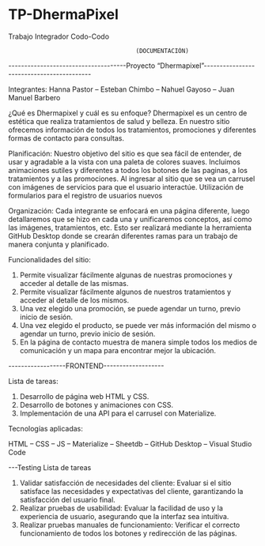 # TP-DhermaPixel
Trabajo Integrador Codo-Codo

                                        (DOCUMENTACIÓN)

-------------------------------------Proyecto “Dhermapixel”------------------------------------------

Integrantes: Hanna Pastor – Esteban Chimbo – Nahuel Gayoso – Juan Manuel Barbero


¿Qué es Dhermapixel y cuál es su enfoque?
Dhermapixel es un centro de estética que realiza tratamientos de salud y belleza. En
nuestro sitio ofrecemos información de todos los tratamientos, promociones y
diferentes formas de contacto para consultas.

Planificación:
Nuestro objetivo del sitio es que sea fácil de entender, de usar y agradable a la vista
con una paleta de colores suaves.
Incluimos animaciones sutiles y diferentes a todos los botones de las paginas, a los
tratamientos y a las promociones.
Al ingresar al sitio que se vea un carrusel con imágenes de servicios para que el usuario
interactúe.
Utilización de formularios para el registro de usuarios nuevos


Organización:
Cada integrante se enfocará en una página diferente, luego detallaremos que se hizo
en cada una y unificaremos conceptos, así como las imágenes, tratamientos, etc.
Esto ser realizará mediante la herramienta GitHub Desktop donde se crearán
diferentes ramas para un trabajo de manera conjunta y planificado.


Funcionalidades del sitio:
  1. Permite visualizar fácilmente algunas de nuestras promociones y acceder al
detalle de las mismas.
  2. Permite visualizar fácilmente algunos de nuestros tratamientos y acceder al
detalle de los mismos.
  3. Una vez elegido una promoción, se puede agendar un turno, previo inicio de
sesión.
  4. Una vez elegido el producto, se puede ver más información del mismo o
agendar un turno, previo inicio de sesión.
  5. En la página de contacto muestra de manera simple todos los medios de
comunicación y un mapa para encontrar mejor la ubicación.

------------------FRONTEND-------------------

Lista de tareas:
  1. Desarrollo de página web HTML y CSS.
  2. Desarrollo de botones y animaciones con CSS.
  3. Implementación de una API para el carrusel con Materialize.
     
Tecnologías aplicadas:

HTML – CSS – JS – Materialize – Sheetdb – GitHub Desktop – Visual Studio Code

---Testing
Lista de tareas
  1. Validar satisfacción de necesidades del cliente: Evaluar si el sitio satisface las
necesidades y expectativas del cliente, garantizando la satisfacción del usuario
final.
  2. Realizar pruebas de usabilidad: Evaluar la facilidad de uso y la experiencia de
usuario, asegurando que la interfaz sea intuitiva.
  3. Realizar pruebas manuales de funcionamiento: Verificar el correcto
funcionamiento de todos los botones y redirección de las páginas.
